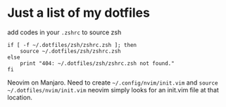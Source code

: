 # Just a list of my dotfiles

add codes in your `.zshrc` to source zsh

```
if [ -f ~/.dotfiles/zsh/zshrc.zsh ]; then
    source ~/.dotfiles/zsh/zshrc.zsh
else
    print "404: ~/.dotfiles/zsh/zshrc.zsh not found."
fi
```

Neovim on Manjaro. Need to create `~/.config/nvim/init.vim` and `source ~/.dotfiles/nvim/init.vim`
neovim simply looks for an init.vim file at that location.

